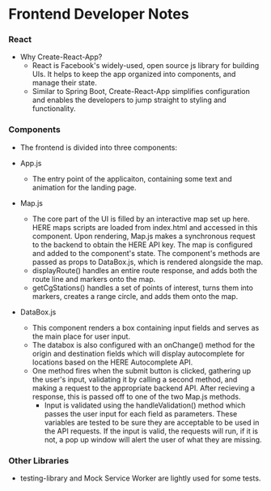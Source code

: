 # Frontend Developer Notes

### React
- Why Create-React-App?
  - React is Facebook's widely-used, open source js library for building UIs. It helps to keep the app organized into components, and manage their state.
  - Similar to Spring Boot, Create-React-App simplifies configuration and enables the developers to jump straight to styling and functionality.

### Components 
- The frontend is divided into three components:

- App.js
  - The entry point of the applicaiton, containing some text and animation for the landing page.
- Map.js
  - The core part of the UI is filled by an interactive map set up here. HERE maps scripts are loaded from index.html and accessed in this component. Upon rendering, Map.js makes a synchronous request to the backend to obtain the HERE API key. The map is configured and added to the component's state. The component's methods are passed as props to DataBox.js, which is rendered alongside the map.
  - displayRoute() handles an entire route response, and adds both the route line and markers onto the map.
  - getCgStations() handles a set of points of interest, turns them into markers, creates a range circle, and adds them onto the map.
- DataBox.js
  - This component renders a box containing input fields and serves as the main place for user input. 
  - The databox is also configured with an onChange() method for the origin and destination fields which will display autocomplete for locations based on the HERE Autocomplete API.
  - One method fires when the submit button is clicked, gathering up the user's input, validating it by calling a second method, and making a request to the appropriate backend API. After recieving a response, this is passed off to one of the two Map.js methods.  
    - Input is validated using the handleValidation() method which passes the user input for each field as parameters. These variables are tested to be sure they are acceptable to be used in the API requests. If the input is valid, the requests will run, if it is not, a pop up window will alert the user of what they are missing.

### Other Libraries
- testing-library and Mock Service Worker are lightly used for some tests.
